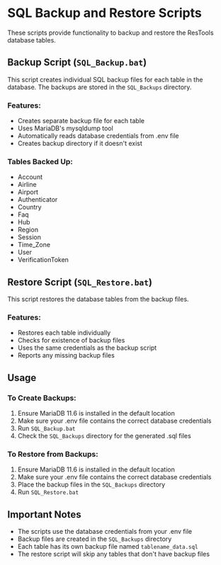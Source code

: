 # SQL Backup and Restore Scripts

These scripts provide functionality to backup and restore the ResTools database tables.

## Backup Script (`SQL_Backup.bat`)

This script creates individual SQL backup files for each table in the database. The backups are stored in the `SQL_Backups` directory.

### Features:
- Creates separate backup file for each table
- Uses MariaDB's mysqldump tool
- Automatically reads database credentials from .env file
- Creates backup directory if it doesn't exist

### Tables Backed Up:
- Account
- Airline
- Airport
- Authenticator
- Country
- Faq
- Hub
- Region
- Session
- Time_Zone
- User
- VerificationToken

## Restore Script (`SQL_Restore.bat`)

This script restores the database tables from the backup files.

### Features:
- Restores each table individually
- Checks for existence of backup files
- Uses the same credentials as the backup script
- Reports any missing backup files

## Usage

### To Create Backups:
1. Ensure MariaDB 11.6 is installed in the default location
2. Make sure your .env file contains the correct database credentials
3. Run `SQL_Backup.bat`
4. Check the `SQL_Backups` directory for the generated .sql files

### To Restore from Backups:
1. Ensure MariaDB 11.6 is installed in the default location
2. Make sure your .env file contains the correct database credentials
3. Place the backup files in the `SQL_Backups` directory
4. Run `SQL_Restore.bat`

## Important Notes
- The scripts use the database credentials from your .env file
- Backup files are created in the `SQL_Backups` directory
- Each table has its own backup file named `tablename_data.sql`
- The restore script will skip any tables that don't have backup files
